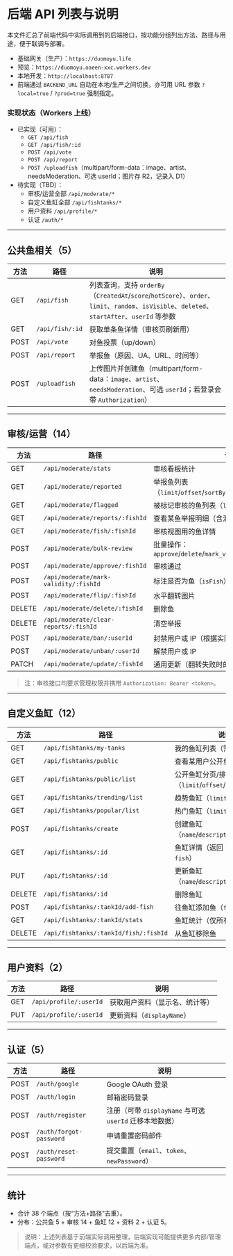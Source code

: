# 后端 API 列表与说明

本文件汇总了前端代码中实际调用到的后端接口，按功能分组列出方法、路径与用途，便于联调与部署。

- 基础网关（生产）：`https://duomoyu.life`
- 预览：`https://duomoyu.oaeen-xxc.workers.dev`
- 本地开发：`http://localhost:8787`
- 前端通过 `BACKEND_URL` 自动在本地/生产之间切换，亦可用 URL 参数 `?local=true` / `?prod=true` 强制指定。

### 实现状态（Workers 上线）
- 已实现（可用）：
  - `GET /api/fish`
  - `GET /api/fish/:id`
  - `POST /api/vote`
  - `POST /api/report`
  - `POST /uploadfish`（multipart/form-data：image、artist、needsModeration、可选 userId；图片存 R2，记录入 D1）
- 待实现（TBD）：
  - 审核/运营全部 `/api/moderate/*`
  - 自定义鱼缸全部 `/api/fishtanks/*`
  - 用户资料 `/api/profile/*`
  - 认证 `/auth/*`

---

## 公共鱼相关（5）
| 方法 | 路径 | 说明 |
| --- | --- | --- |
| GET | `/api/fish` | 列表查询，支持 `orderBy`（`CreatedAt`/`score`/`hotScore`）、`order`、`limit`、`random`、`isVisible`、`deleted`、`startAfter`、`userId` 等参数 |
| GET | `/api/fish/:id` | 获取单条鱼详情（审核页刷新用）|
| POST | `/api/vote` | 对鱼投票（up/down）|
| POST | `/api/report` | 举报鱼（原因、UA、URL、时间等）|
| POST | `/uploadfish` | 上传图片并创建鱼（multipart/form-data：`image`、`artist`、`needsModeration`、可选 `userId`；若登录会带 `Authorization`）|

---

## 审核/运营（14）
| 方法 | 路径 | 说明 |
| --- | --- | --- |
| GET | `/api/moderate/stats` | 审核看板统计 |
| GET | `/api/moderate/reported` | 举报鱼列表（`limit`/`offset`/`sortBy=reportCount`/`sortOrder`）|
| GET | `/api/moderate/flagged` | 被标记审核的鱼列表（`limit`/`offset`/`sort`）|
| GET | `/api/moderate/reports/:fishId` | 查看某鱼举报明细（含汇总）|
| GET | `/api/moderate/fish/:fishId` | 审核视图用的鱼详情 |
| POST | `/api/moderate/bulk-review` | 批量操作：`approve`/`delete`/`mark_validity`/`clear_reports` |
| POST | `/api/moderate/approve/:fishId` | 审核通过 |
| POST | `/api/moderate/mark-validity/:fishId` | 标注是否为鱼（`isFish`）|
| POST | `/api/moderate/flip/:fishId` | 水平翻转图片 |
| DELETE | `/api/moderate/delete/:fishId` | 删除鱼 |
| DELETE | `/api/moderate/clear-reports/:fishId` | 清空举报 |
| POST | `/api/moderate/ban/:userId` | 封禁用户或 IP（根据实际标识）|
| POST | `/api/moderate/unban/:userId` | 解禁用户或 IP |
| PATCH | `/api/moderate/update/:fishId` | 通用更新（翻转失败时的回退方案中使用）|

> 注：审核接口均要求管理权限并携带 `Authorization: Bearer <token>`。

---

## 自定义鱼缸（12）
| 方法 | 路径 | 说明 |
| --- | --- | --- |
| GET | `/api/fishtanks/my-tanks` | 我的鱼缸列表（需登录）|
| GET | `/api/fishtanks/public` | 查看某用户公开鱼缸（`userId`）|
| GET | `/api/fishtanks/public/list` | 公开鱼缸分页/排序（`limit`/`offset`/`sortBy=name|createdAt|updatedAt|viewCount`）|
| GET | `/api/fishtanks/trending/list` | 趋势鱼缸（`limit`、`days`）|
| GET | `/api/fishtanks/popular/list` | 热门鱼缸（`limit`、`minViews`）|
| POST | `/api/fishtanks/create` | 创建鱼缸（`name`/`description`/`isPublic`）|
| GET | `/api/fishtanks/:id` | 鱼缸详情（返回 `fishtank` + `fish`）|
| PUT | `/api/fishtanks/:id` | 更新鱼缸（`name`/`description`/`isPublic`）|
| DELETE | `/api/fishtanks/:id` | 删除鱼缸 |
| POST | `/api/fishtanks/:tankId/add-fish` | 往鱼缸添加鱼（`fishId`）|
| GET | `/api/fishtanks/:tankId/stats` | 鱼缸统计（仅所有者可见）|
| DELETE | `/api/fishtanks/:tankId/fish/:fishId` | 从鱼缸移除鱼 |

---

## 用户资料（2）
| 方法 | 路径 | 说明 |
| --- | --- | --- |
| GET | `/api/profile/:userId` | 获取用户资料（显示名、统计等）|
| PUT | `/api/profile/:userId` | 更新资料（`displayName`）|

---

## 认证（5）
| 方法 | 路径 | 说明 |
| --- | --- | --- |
| POST | `/auth/google` | Google OAuth 登录 |
| POST | `/auth/login` | 邮箱密码登录 |
| POST | `/auth/register` | 注册（可带 `displayName` 与可选 `userId` 迁移本地数据）|
| POST | `/auth/forgot-password` | 申请重置密码邮件 |
| POST | `/auth/reset-password` | 提交重置（`email`、`token`、`newPassword`）|

---

## 统计
- 合计 38 个端点（按“方法+路径”去重）。
- 分布：公共鱼 5 + 审核 14 + 鱼缸 12 + 资料 2 + 认证 5。

> 说明：上述列表基于前端实际调用整理，后端实现可能提供更多内部/管理端点，或对参数有更细校验要求，以后端为准。
